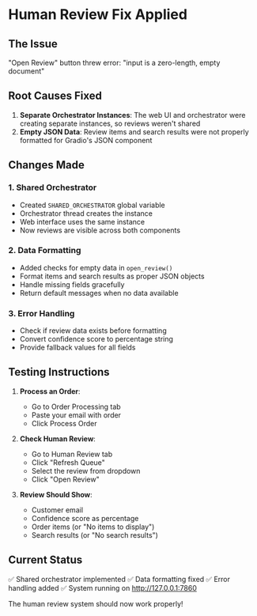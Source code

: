 # Human Review Fix Applied

## The Issue
"Open Review" button threw error: "input is a zero-length, empty document"

## Root Causes Fixed
1. **Separate Orchestrator Instances**: The web UI and orchestrator were creating separate instances, so reviews weren't shared
2. **Empty JSON Data**: Review items and search results were not properly formatted for Gradio's JSON component

## Changes Made

### 1. Shared Orchestrator
- Created `SHARED_ORCHESTRATOR` global variable
- Orchestrator thread creates the instance
- Web interface uses the same instance
- Now reviews are visible across both components

### 2. Data Formatting
- Added checks for empty data in `open_review()`
- Format items and search results as proper JSON objects
- Handle missing fields gracefully
- Return default messages when no data available

### 3. Error Handling
- Check if review data exists before formatting
- Convert confidence score to percentage string
- Provide fallback values for all fields

## Testing Instructions

1. **Process an Order**:
   - Go to Order Processing tab
   - Paste your email with order
   - Click Process Order

2. **Check Human Review**:
   - Go to Human Review tab
   - Click "Refresh Queue"
   - Select the review from dropdown
   - Click "Open Review"

3. **Review Should Show**:
   - Customer email
   - Confidence score as percentage
   - Order items (or "No items to display")
   - Search results (or "No search results")

## Current Status
✅ Shared orchestrator implemented
✅ Data formatting fixed
✅ Error handling added
✅ System running on http://127.0.0.1:7860

The human review system should now work properly!